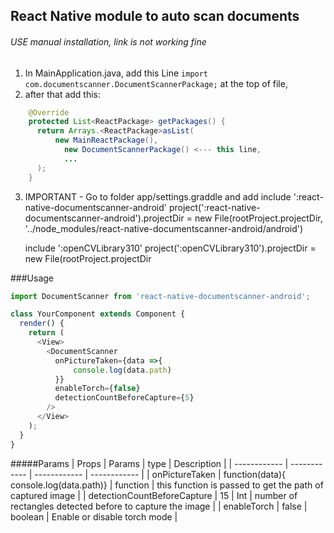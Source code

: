## React Native module to auto scan documents
###### USE manual installation, link is not working fine

1.  In MainApplication.java, add this Line `import com.documentscanner.DocumentScannerPackage;` at the top of file,
2. after that add this:
```java
    @Override
    protected List<ReactPackage> getPackages() {
      return Arrays.<ReactPackage>asList(
          new MainReactPackage(),
            new DocumentScannerPackage() <--- this line,
            ...
      );
    }
```
3. IMPORTANT - Go to folder app/settings.graddle and add 
    include ':react-native-documentscanner-android'
    project(':react-native-documentscanner-android').projectDir = new File(rootProject.projectDir, '../node_modules/react-native-documentscanner-android/android')

    include ':openCVLibrary310'
    project(':openCVLibrary310').projectDir = new File(rootProject.projectDir

###Usage
```javascript
import DocumentScanner from 'react-native-documentscanner-android';

class YourComponent extends Component {
  render() {
    return (
      <View>
        <DocumentScanner
          onPictureTaken={data =>{
              console.log(data.path)
          }}
          enableTorch={false}
          detectionCountBeforeCapture={5}
        />
      </View>
    );
  }
}
```


#####Params
| Props  | Params  | type | Description  |
| ------------ | ------------ | ------------ | ------------ |
| onPictureTaken  | function(data){ console.log(data.path)}  | function  | this function is passed to get the path of captured image  |
| detectionCountBeforeCapture    | 15  | Int  | number of rectangles detected before to capture the image  |
| enableTorch   | false | boolean  | Enable or disable torch mode  |
